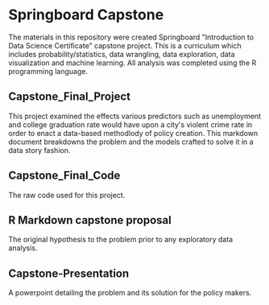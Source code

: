 # Springboard Capstone #

The materials in this repository were created Springboard "Introduction to Data Science Certificate" capstone project. This is a curriculum which includes probability/statistics, data wrangling, data exploration, data visualization and machine learning. All analysis was completed using the R programming language.

## Capstone_Final_Project ##

This project examined the effects various predictors such as unemployment and college graduation rate would have upon a city's violent crime rate in order to enact a data-based methodlody of policy creation.  This markdown document breakdowns the problem and the models crafted to solve it in a data story fashion.

## Capstone_Final_Code ##

The raw code used for this project.

## R Markdown capstone proposal ##

The original hypothesis to the problem prior to any exploratory data analysis.

## Capstone-Presentation ##

A powerpoint detailing the problem and its solution for the policy makers.